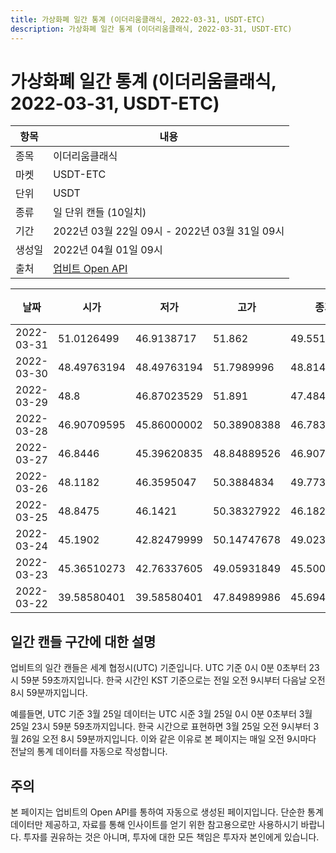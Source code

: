 ```yaml
---
title: 가상화폐 일간 통계 (이더리움클래식, 2022-03-31, USDT-ETC)
description: 가상화폐 일간 통계 (이더리움클래식, 2022-03-31, USDT-ETC)
---
```



가상화폐 일간 통계 (이더리움클래식, 2022-03-31, USDT-ETC)
===

|항목|내용|
|--|--|
|종목|이더리움클래식|
|마켓|USDT-ETC|
|단위|USDT|
|종류|일 단위 캔들 (10일치)|
|기간|2022년 03월 22일 09시 - 2022년 03월 31일 09시|
|생성일|2022년 04월 01일 09시|
|출처|[업비트 Open API](https://docs.upbit.com)|


|날짜|시가|저가|고가|종가|비고|
|--|--|--|--|--|--|
|2022-03-31|51.0126499|46.9138717|51.862|49.55162181|    |
|2022-03-30|48.49763194|48.49763194|51.7989996|48.81420503|    |
|2022-03-29|48.8|46.87023529|51.891|47.48475602|    |
|2022-03-28|46.90709595|45.86000002|50.38908388|46.78342285|    |
|2022-03-27|46.8446|45.39620835|48.84889526|46.90709595|    |
|2022-03-26|48.1182|46.3595047|50.3884834|49.7731126|    |
|2022-03-25|48.8475|46.1421|50.38327922|46.18218|    |
|2022-03-24|45.1902|42.82479999|50.14747678|49.02365|    |
|2022-03-23|45.36510273|42.76337605|49.05931849|45.50082|    |
|2022-03-22|39.58580401|39.58580401|47.84989986|45.69440985|    |


일간 캔들 구간에 대한 설명
---


업비트의 일간 캔들은 세계 협정시(UTC) 기준입니다. 
UTC 기준 0시 0분 0초부터 23시 59분 59초까지입니다. 
한국 시간인 KST 기준으로는 전일 오전 9시부터 다음날 오전 8시 59분까지입니다. 


예를들면, UTC 기준 3월 25일 데이터는 UTC 시준 3월 25일 0시 0분 0초부터 3월 25일 23시 59분 59초까지입니다. 
한국 시간으로 표현하면 3월 25일 오전 9시부터 3월 26일 오전 8시 59분까지입니다. 
이와 같은 이유로 본 페이지는 매일 오전 9시마다 전날의 통계 데이터를 자동으로 작성합니다. 


주의
---


본 페이지는 업비트의 Open API를 통하여 자동으로 생성된 페이지입니다. 
단순한 통계 데이터만 제공하고, 자료를 통해 인사이트를 얻기 위한 참고용으로만 사용하시기 바랍니다. 
투자를 권유하는 것은 아니며, 투자에 대한 모든 책임은 투자자 본인에게 있습니다. 
